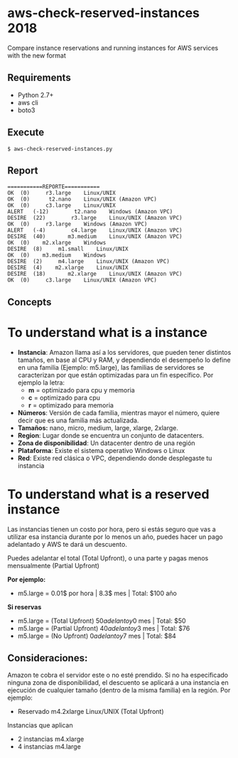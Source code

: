 # aws-check-reserved-instances 2018
Compare instance reservations and running instances for AWS services with the new format

## Requirements

- Python 2.7+
- aws cli
- boto3

## Execute
    $ aws-check-reserved-instances.py
 
## Report
    ===========REPORTE===========
    OK	(0)	    r3.large	Linux/UNIX  
    OK	(0)	     t2.nano	Linux/UNIX (Amazon VPC)
    OK	(0)	    c3.large	Linux/UNIX  
    ALERT	(-12)	     t2.nano	Windows (Amazon VPC)
    DESIRE	(22)	    r3.large	Linux/UNIX (Amazon VPC)
    OK	(0)	    r3.large	Windows (Amazon VPC)
    ALERT	(-4)	    c4.large	Linux/UNIX (Amazon VPC)
    DESIRE	(40)	   m3.medium	Linux/UNIX (Amazon VPC)
    OK	(0)	   m2.xlarge	Windows     
    DESIRE	(8)	    m1.small	Linux/UNIX  
    OK	(0)	   m3.medium	Windows     
    DESIRE	(2)	    m4.large	Linux/UNIX (Amazon VPC)
    DESIRE	(4)	   m2.xlarge	Linux/UNIX  
    DESIRE	(18)	   m2.xlarge	Linux/UNIX (Amazon VPC)
    OK	(0)	    c3.large	Linux/UNIX (Amazon VPC)

## Concepts
# To understand what is a instance

- **Instancia**: Amazon llama así a los servidores, que pueden tener distintos tamaños, en base al CPU y RAM, y dependiendo el desempeño lo define en una familia (Ejemplo: m5.large), las familias de servidores se caracterizan por que están optimizadas para un fin específico.
    Por ejemplo la letra:
    - **m** = optimizado para cpu y memoria 
    - **c** = optimizado para cpu
    - **r** = optimizado para memoria
- **Números**: Versión de cada familia, mientras mayor el número, quiere decir que es una familia más actualizada.
- **Tamaños:** nano, micro, medium, large, xlarge, 2xlarge. 
- **Region**: Lugar donde se encuentra un conjunto de datacenters.
- **Zona de disponibilidad**: Un datacenter dentro de una región
- **Plataforma**: Existe el sistema operativo Windows o Linux
- **Red**: Existe red clásica o VPC, dependiendo donde desplegaste tu instancia

# To understand what is a reserved instance
Las instancias tienen un costo por hora, pero si estás seguro que vas a utilizar esa instancia durante por lo menos un año, puedes hacer un pago adelantado y AWS te dará un descuento.

Puedes adelantar el total (Total Upfront), o una parte y pagas menos mensualmente (Partial Upfront)

**Por ejemplo:**
- m5.large = 0.01$ por hora | 8.3$ mes | Total: $100 año

**Si reservas**
- m5.large = (Total Upfront)    $50 adelanto y 0$ mes | Total: $50
- m5.large = (Partial Upfront)  $40 adelanto y 3$ mes | Total: $76
- m5.large = (No Upfront)       $0 adelanto y 7$ mes  | Total: $84

## Consideraciones:
Amazon te cobra el servidor este o no esté prendido.
Si no ha especificado ninguna zona de disponibilidad, el descuento se aplicará a una instancia en ejecución de cualquier tamaño (dentro de la misma familia) en la región. Por ejemplo:

- Reservado m4.2xlarge Linux/UNIX (Total Upfront) 

Instancias que aplican
- 2 instancias m4.xlarge 
- 4 instancias m4.large











